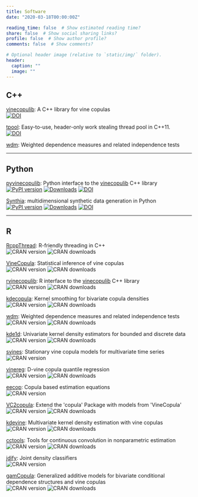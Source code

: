 ```yaml
---
title: Software
date: "2020-03-18T00:00:00Z"

reading_time: false  # Show estimated reading time?
share: false  # Show social sharing links?
profile: false  # Show author profile?
comments: false  # Show comments?

# Optional header image (relative to `static/img/` folder).
header:
  caption: ""
  image: ""
---
```



## C++

[vinecopulib](https://github.com/vinecopulib/vinecopulib):
A C++ library for vine copulas  
[![DOI](https://zenodo.org/badge/76354683.svg)](https://zenodo.org/badge/latestdoi/76354683)

[tpool](https://github.com/tnagler/tpool): Easy-to-use, header-only work stealing thread pool in C++11.  
[![DOI](https://zenodo.org/badge/427536398.svg)](https://zenodo.org/badge/latestdoi/427536398)

[wdm](https://github.com/tnagler/wdm): Weighted
dependence measures and related independence tests


------------------------------------------

## Python

[pyvinecopulib](https://github.com/vinecopulib/pyvinecopulib): Python interface to the [vinecopulib](https://github.com/vinecopulib/vinecopulib) C++ library  
[![PyPI version](https://badge.fury.io/py/pyvinecopulib.svg)](https://badge.fury.io/py/pyvinecopulib)
[![Downloads](https://pepy.tech/badge/pyvinecopulib/month)](https://pepy.tech/project/pyvinecopulib/month)
[![DOI](https://zenodo.org/badge/196999069.svg)](https://zenodo.org/badge/latestdoi/196999069)

[Synthia](https://github.com/dmey/synthia): multidimensional synthetic data generation in Python  
[![PyPI version](https://badge.fury.io/py/synthia.svg)](https://badge.fury.io/py/synthia)
[![Downloads](https://pepy.tech/badge/synthia/month)](https://pepy.tech/project/synthia/month)
[![DOI](https://joss.theoj.org/papers/10.21105/joss.02863/status.svg)](https://doi.org/10.21105/joss.02863)

------------------------------------------

## R

[RcppThread](https://github.com/tnagler/RcppThread): R-friendly threading in
C++  
![CRAN version](http://www.r-pkg.org/badges/version/RcppThread) ![CRAN downloads](http://cranlogs.r-pkg.org/badges/RcppThread)

[VineCopula](https://github.com/tnagler/VineCopula):
Statistical inference of vine copulas  
![CRAN version](http://www.r-pkg.org/badges/version/VineCopula) ![CRAN downloads](http://cranlogs.r-pkg.org/badges/VineCopula)

[rvinecopulib](https://github.com/vinecopulib/rvinecopulib):
R interface to the [vinecopulib](https://github.com/vinecopulib/vinecopulib) C++ library  
![CRAN version](http://www.r-pkg.org/badges/version/rvinecopulib) ![CRAN downloads](http://cranlogs.r-pkg.org/badges/rvinecopulib)

[kdecopula](https://github.com/tnagler/kdecopula):
Kernel smoothing for bivariate copula densities  
![CRAN version](http://www.r-pkg.org/badges/version/kdecopula) ![CRAN downloads](http://cranlogs.r-pkg.org/badges/kdecopula)

[wdm](https://github.com/tnagler/wdm-r): Weighted
dependence measures and related independence tests
![CRAN version](http://www.r-pkg.org/badges/version/wdm) ![CRAN downloads](http://cranlogs.r-pkg.org/badges/wdm)

[kde1d](https://github.com/tnagler/kde1d):
Univariate kernel density estimators for bounded and discrete data
![CRAN version](http://www.r-pkg.org/badges/version/kde1d) ![CRAN downloads](http://cranlogs.r-pkg.org/badges/kde1d)

[svines](https://github.com/tnagler/svines):
Stationary vine copula models for multivariate time series
![CRAN version](http://www.r-pkg.org/badges/version/svines) 

[vinereg](https://github.com/tnagler/vinereg):
D-vine copula quantile regression  
![CRAN version](http://www.r-pkg.org/badges/version/vinereg) ![CRAN downloads](http://cranlogs.r-pkg.org/badges/vinereg
)

[eecop](https://github.com/tnagler/eecop):
Copula based estimation equations  
![CRAN version](http://www.r-pkg.org/badges/version/eecop) 

[VC2copula](https://github.com/tnagler/VC2copula"):
Extend the 'copula' Package with models from 'VineCopula'  
![CRAN version](http://www.r-pkg.org/badges/version/VC2copula) ![CRAN downloads](http://cranlogs.r-pkg.org/badges/VC2copula)

[kdevine](https://github.com/tnagler/kdevine):
Multivariate kernel density estimation with vine copulas  
![CRAN version](http://www.r-pkg.org/badges/version/kdevine) ![CRAN downloads](http://cranlogs.r-pkg.org/badges/kdevine)

[cctools](https://github.com/tnagler/cctools):
Tools for continuous convolution in nonparametric estimation  
![CRAN version](http://www.r-pkg.org/badges/version/cctools) ![CRAN downloads](http://cranlogs.r-pkg.org/badges/cctools)

[jdify](https://github.com/tnagler/jdify):
Joint density classifiers  
![CRAN version](http://www.r-pkg.org/badges/version/jdify)

[gamCopula](https://github.com/tvatter/gamCopula):
Generalized additive models for bivariate conditional dependence structures and vine copulas  
![CRAN version](http://www.r-pkg.org/badges/version/gamCopula) ![CRAN downloads](http://cranlogs.r-pkg.org/badges/gamCopula)
